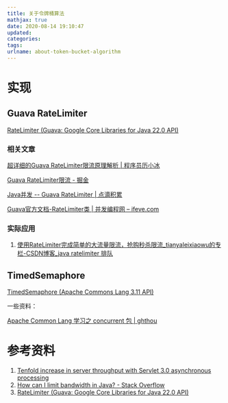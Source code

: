 ```yaml
---
title: 关于令牌桶算法
mathjax: true
date: 2020-08-14 19:10:47
updated:
categories:
tags:
urlname: about-token-bucket-algorithm
---
```




<!-- more -->





# 实现

## Guava RateLimiter

[RateLimiter (Guava: Google Core Libraries for Java 22.0 API)](https://guava.dev/releases/22.0/api/docs/com/google/common/util/concurrent/RateLimiter.html)



### 相关文章

[超详细的Guava RateLimiter限流原理解析 | 程序员历小冰](http://remcarpediem.net/2019/03/30/超详细的Guava-RateLimiter限流原理解析/)

[Guava RateLimiter限流 - 掘金](https://juejin.im/post/6844903783432978439#heading-6)

[Java并发 -- Guava RateLimiter | 点滴积累](http://zhongmingmao.me/2019/05/27/java-concurrent-guava-rate-limiter/)

[Guava官方文档-RateLimiter类 | 并发编程网 – ifeve.com](http://ifeve.com/guava-ratelimiter/)



### 实际应用

1. [使用RateLimiter完成简单的大流量限流，抢购秒杀限流_tianyaleixiaowu的专栏-CSDN博客_java ratelimiter 排队](https://blog.csdn.net/tianyaleixiaowu/article/details/74979422)



## TimedSemaphore

[TimedSemaphore (Apache Commons Lang 3.11 API)](https://commons.apache.org/proper/commons-lang/apidocs/index.html?org/apache/commons/lang3/concurrent/TimedSemaphore.html)





一些资料：

[Apache Common Lang 学习之 concurrent 包 | ghthou](https://ghthou.github.io/2018/01/14/Apache-Common-Lang-学习之-concurrent-包/)



# 参考资料

1. [Tenfold increase in server throughput with Servlet 3.0 asynchronous processing](https://www.nurkiewicz.com/2011/03/tenfold-increase-in-server-throughput.html)
2. [How can I limit bandwidth in Java? - Stack Overflow](https://stackoverflow.com/questions/3947621/how-can-i-limit-bandwidth-in-java/6271935)
3. [RateLimiter (Guava: Google Core Libraries for Java 22.0 API)](https://guava.dev/releases/22.0/api/docs/com/google/common/util/concurrent/RateLimiter.html)